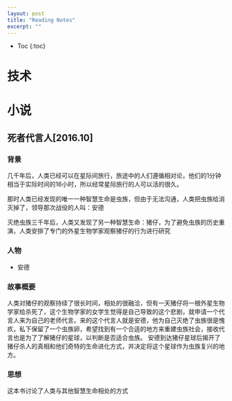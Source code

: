 ```yaml
---
layout: post
title: "Reading Notes"
excerpt: ""
---
```

* Toc
{:toc}

# 技术

# 小说

## 死者代言人[2016.10]

### 背景

几千年后，人类已经可以在星际间旅行，旅途中的人们遵循相对论，他们的1分钟相当于实际时间的16小时，所以经常星际旅行的人可以活的很久。

那时人类已经发现的唯一一种智慧生命是虫族，但由于无法沟通，人类把虫族给消灭掉了，领导那次战役的人叫：安德

灭绝虫族三千年后，人类又发现了另一种智慧生命：猪仔，为了避免虫族的历史重演，人类安排了专门的外星生物学家观察猪仔的行为进行研究

### 人物

+ 安德

### 故事概要

人类对猪仔的观察持续了很长时间，相处的很融洽，但有一天猪仔将一根外星生物学家给杀死了，这个生物学家的女学生觉得是自己导致的这个悲剧，就申请一个代言人来为自己的老师代言。来的这个代言人就是安德，他为自己灭绝了虫族很是愧疚，私下保留了一个虫族卵，希望找到有一个合适的地方来重建虫族社会，接收代言也是为了了解猪仔的星球，以判断是否适合虫族。
安德到达猪仔星球后揭开了猪仔杀人的真相和他们奇特的生命进化方式，并决定将这个星球作为虫族复兴的地方。

### 思想

这本书讨论了人类与其他智慧生命相处的方式
